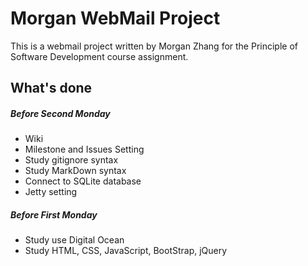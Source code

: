 # Morgan WebMail Project

This is a webmail project written by Morgan Zhang for the Principle of Software Development course assignment.

## What's done
##### Before Second Monday
- Wiki
- Milestone and Issues Setting
- Study gitignore syntax
- Study MarkDown syntax
- Connect to SQLite database
- Jetty setting


##### Before First Monday
- Study use Digital Ocean
- Study HTML, CSS, JavaScript, BootStrap, jQuery